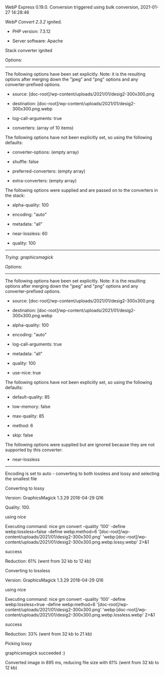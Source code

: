 WebP Express 0.19.0. Conversion triggered using bulk conversion, 2021-01-27 14:28:46

*WebP Convert 2.3.2*  ignited.
- PHP version: 7.3.12
- Server software: Apache

Stack converter ignited

Options:
------------
The following options have been set explicitly. Note: it is the resulting options after merging down the "jpeg" and "png" options and any converter-prefixed options.
- source: [doc-root]/wp-content/uploads/2021/01/desig2-300x300.png
- destination: [doc-root]/wp-content/uploads/2021/01/desig2-300x300.png.webp
- log-call-arguments: true
- converters: (array of 10 items)

The following options have not been explicitly set, so using the following defaults:
- converter-options: (empty array)
- shuffle: false
- preferred-converters: (empty array)
- extra-converters: (empty array)

The following options were supplied and are passed on to the converters in the stack:
- alpha-quality: 100
- encoding: "auto"
- metadata: "all"
- near-lossless: 60
- quality: 100
------------


*Trying: graphicsmagick* 

Options:
------------
The following options have been set explicitly. Note: it is the resulting options after merging down the "jpeg" and "png" options and any converter-prefixed options.
- source: [doc-root]/wp-content/uploads/2021/01/desig2-300x300.png
- destination: [doc-root]/wp-content/uploads/2021/01/desig2-300x300.png.webp
- alpha-quality: 100
- encoding: "auto"
- log-call-arguments: true
- metadata: "all"
- quality: 100
- use-nice: true

The following options have not been explicitly set, so using the following defaults:
- default-quality: 85
- low-memory: false
- max-quality: 85
- method: 6
- skip: false

The following options were supplied but are ignored because they are not supported by this converter:
- near-lossless
------------

Encoding is set to auto - converting to both lossless and lossy and selecting the smallest file

Converting to lossy
Version: GraphicsMagick 1.3.29 2018-04-29 Q16 
Quality: 100. 
using nice
Executing command: nice gm convert -quality '100' -define webp:lossless=false -define webp:method=6 '[doc-root]/wp-content/uploads/2021/01/desig2-300x300.png' 'webp:[doc-root]/wp-content/uploads/2021/01/desig2-300x300.png.webp.lossy.webp' 2>&1
success
Reduction: 61% (went from 32 kb to 12 kb)

Converting to lossless
Version: GraphicsMagick 1.3.29 2018-04-29 Q16 
using nice
Executing command: nice gm convert -quality '100' -define webp:lossless=true -define webp:method=6 '[doc-root]/wp-content/uploads/2021/01/desig2-300x300.png' 'webp:[doc-root]/wp-content/uploads/2021/01/desig2-300x300.png.webp.lossless.webp' 2>&1
success
Reduction: 33% (went from 32 kb to 21 kb)

Picking lossy
graphicsmagick succeeded :)

Converted image in 895 ms, reducing file size with 61% (went from 32 kb to 12 kb)
